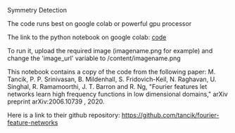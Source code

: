 Symmetry Detection 

The code runs best on google colab or powerful gpu processor

The link to the python notebook on google colab: [code](https://colab.research.google.com/drive/1OT2CKAJZJYjwveH3t9brDnQDEntUeuHB?usp=sharing)

To run it, upload the required image (imagename.png for example) and change the 'image_url' variable to /content/imagename.png

This notebook contains a copy of the code from the following paper: M. Tancik, P. P. Srinivasan, B. Mildenhall, S. Fridovich-Keil, N. Raghavan, U. Singhal, R. Ramamoorthi, J. T. Barron and R. Ng, "Fourier features let networks learn high frequency functions in low dimensional domains," arXiv preprint arXiv:2006.10739 , 2020.

Here is a link to their github repository: 
<https://github.com/tancik/fourier-feature-networks>




